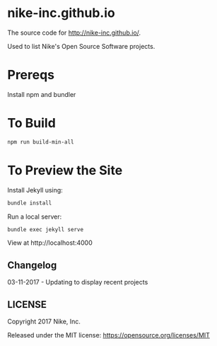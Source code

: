 nike-inc.github.io
======

The source code for http://nike-inc.github.io/.

Used to list Nike's Open Source Software projects.

Prereqs
======

Install npm and bundler

To Build
=======

```sh
npm run build-min-all
```

To Preview the Site
======

Install Jekyll using:

```sh
bundle install
```

Run a local server:

```sh
bundle exec jekyll serve
```

View at http://localhost:4000

Changelog
---------

03-11-2017 - Updating to display recent projects

LICENSE
------------

Copyright 2017 Nike, Inc.

Released under the MIT license: https://opensource.org/licenses/MIT
